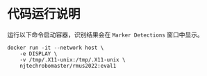 # 代码运行说明
运行以下命令启动容器，识别结果会在 `Marker Detections` 窗口中显示。
```
docker run -it --network host \
    -e DISPLAY \
    -v /tmp/.X11-unix:/tmp/.X11-unix \
    njtechrobomaster/rmus2022:eval1
```
